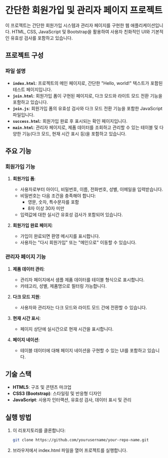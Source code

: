 # 간단한 회원가입 및 관리자 페이지 프로젝트

이 프로젝트는 간단한 회원가입 시스템과 관리자 페이지를 구현한 웹 애플리케이션입니다. HTML, CSS, JavaScript 및 Bootstrap을 활용하여 사용자 친화적인 UI와 기본적인 유효성 검사를 포함하고 있습니다.

## 프로젝트 구성
### 파일 설명
- **`index.html`**: 프로젝트의 메인 페이지로, 간단한 "Hello, world!" 텍스트가 포함된 테스트 페이지입니다.
- **`join.html`**: 회원가입 폼이 구현된 페이지로, 다크 모드와 라이트 모드 전환 기능을 포함하고 있습니다.
- **`join.js`**: 회원가입 폼의 유효성 검사와 다크 모드 전환 기능을 포함한 JavaScript 파일입니다.
- **`success.html`**: 회원가입 완료 후 표시되는 확인 페이지입니다.
- **`main.html`**: 관리자 페이지로, 제품 데이터를 조회하고 관리할 수 있는 테이블 및 다양한 기능(다크 모드, 현재 시간 표시 등)을 포함하고 있습니다.

## 주요 기능
### 회원가입 기능
1. **회원가입 폼**:
   - 사용자로부터 아이디, 비밀번호, 이름, 전화번호, 성별, 이메일을 입력받습니다.
   - 비밀번호는 다음 조건을 충족해야 합니다:
     - 영문, 숫자, 특수문자를 포함
     - 8자 이상 30자 미만
   - 입력값에 대한 실시간 유효성 검사가 포함되어 있습니다.

2. **회원가입 완료 페이지**:
   - 가입이 완료되면 환영 메시지를 표시합니다.
   - 사용자는 "다시 회원가입" 또는 "메인으로" 이동할 수 있습니다.

### 관리자 페이지 기능
1. **제품 데이터 관리**:
   - 관리자 페이지에서 샘플 제품 데이터를 테이블 형식으로 표시합니다.
   - 카테고리, 성별, 제품명으로 필터링 가능합니다.

2. **다크 모드 지원**:
   - 사용자와 관리자는 다크 모드와 라이트 모드 간에 전환할 수 있습니다.

3. **현재 시간 표시**:
   - 페이지 상단에 실시간으로 현재 시간을 표시합니다.

4. **페이지 네이션**:
   - 테이블 데이터에 대해 페이지 네이션을 구현할 수 있는 UI를 포함하고 있습니다.

## 기술 스택
- **HTML5**: 구조 및 콘텐츠 마크업
- **CSS3 (Bootstrap)**: 스타일링 및 반응형 디자인
- **JavaScript**: 사용자 인터랙션, 유효성 검사, 데이터 표시 및 관리

## 실행 방법
1. 이 리포지토리를 클론합니다:
   ```bash
   git clone https://github.com/yourusername/your-repo-name.git
   
2. 브라우저에서 index.html 파일을 열어 프로젝트를 실행합니다.